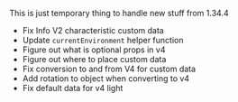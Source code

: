 This is just temporary thing to handle new stuff from 1.34.4

- Fix Info V2 characteristic custom data
- Update `currentEnvironment` helper function
- Figure out what is optional props in v4
- Figure out where to place custom data
- Fix conversion to and from V4 for custom data
- Add rotation to object when converting to v4
- Fix default data for v4 light
